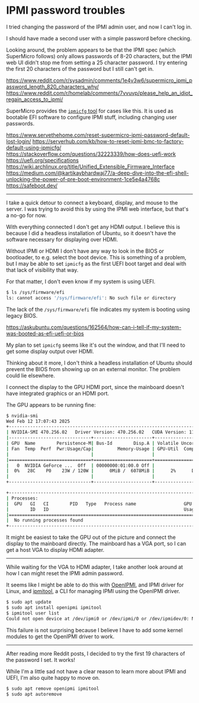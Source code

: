 # IPMI password troubles

I tried changing the password of the IPMI admin user,
and now I can't log in.

I should have made a second user with a simple password before checking.

Looking around, the problem appears to be that the IPMI spec (which SuperMicro follows) only
allows passwords of 8-20 characters, but the IPMI web UI didn't stop me from setting a 25 character password.
I try entering the first 20 characters of the password but I still can't get in.

https://www.reddit.com/r/sysadmin/comments/1e4v3w6/supermicro_ipmi_password_length_820_characters_why/
https://www.reddit.com/r/homelab/comments/7vvuvp/please_help_an_idiot_regain_access_to_ipmi/

SuperMicro provides the [`ipmicfg` tool](https://www.supermicro.com/Bios/sw_download/760/IPMICFG_UserGuide.pdf) for cases like this.
It is used as bootable EFI software to configure IPMI stuff, including changing user passwords.

https://www.servethehome.com/reset-supermicro-ipmi-password-default-lost-login/
https://serverhub.com/kb/how-to-reset-ipmi-bmc-to-factory-default-using-ipmicfg/
https://stackoverflow.com/questions/32223339/how-does-uefi-work
https://uefi.org/specifications
https://wiki.archlinux.org/title/Unified_Extensible_Firmware_Interface
https://medium.com/@kartikaybhardwaj77/a-deep-dive-into-the-efi-shell-unlocking-the-power-of-pre-boot-environment-1ce5e4a4768c
https://safeboot.dev/

---

I take a quick detour to connect a keyboard, display, and mouse to the server.
I was trying to avoid this by using the IPMI web interface, but that's a no-go for now.

With everything connected I don't get any HDMI output.
I believe this is because I did a headless installation of Ubuntu,
so it doesn't have the software necessary for displaying over HDMI.

Without IPMI or HDMI I don't have any way to look in the BIOS or bootloader,
to e.g. select the boot device.
This is something of a problem, but I may be able to set `ipmicfg` as the first UEFI boot target and
deal with that lack of visibility that way.

For that matter, I don't even know if my system is using UEFI.

```sh
$ ls /sys/firmware/efi
ls: cannot access '/sys/firmware/efi': No such file or directory
```

The lack of the `/sys/firmware/efi` file indicates my system is booting using legacy BIOS.

https://askubuntu.com/questions/162564/how-can-i-tell-if-my-system-was-booted-as-efi-uefi-or-bios

My plan to set `ipmicfg` seems like it's out the window,
and that I'll need to get some display output over HDMI.

Thinking about it more, I don't think a headless installation of Ubuntu should
prevent the BIOS from showing up on an external monitor.
The problem could lie elsewhere.

I connect the display to the GPU HDMI port,
since the mainboard doesn't have integrated graphics or an HDMI port.

The GPU appears to be running fine:

```sh
$ nvidia-smi
Wed Feb 12 17:07:43 2025
+-----------------------------------------------------------------------------+
| NVIDIA-SMI 470.256.02   Driver Version: 470.256.02   CUDA Version: 11.4     |
|-------------------------------+----------------------+----------------------+
| GPU  Name        Persistence-M| Bus-Id        Disp.A | Volatile Uncorr. ECC |
| Fan  Temp  Perf  Pwr:Usage/Cap|         Memory-Usage | GPU-Util  Compute M. |
|                               |                      |               MIG M. |
|===============================+======================+======================|
|   0  NVIDIA GeForce ...  Off  | 00000000:01:00.0 Off |                  N/A |
|  0%   28C    P0    23W / 120W |      0MiB /  6078MiB |      2%      Default |
|                               |                      |                  N/A |
+-------------------------------+----------------------+----------------------+

+-----------------------------------------------------------------------------+
| Processes:                                                                  |
|  GPU   GI   CI        PID   Type   Process name                  GPU Memory |
|        ID   ID                                                   Usage      |
|=============================================================================|
|  No running processes found                                                 |
+-----------------------------------------------------------------------------+
```

It might be easiest to take the GPU out of the picture and
connect the display to the mainboard directly.
The mainboard has a VGA port, so I can get a host VGA to display HDMI adapter.

---

While waiting for the VGA to HDMI adapter, I take another look around at how I can might reset the IPMI admin password.


It seems like I might be able to do this with [OpenIPMI](https://openipmi.sourceforge.io/), and IPMI driver for Linux,
and [ipmitool](https://github.com/ipmitool/ipmitool), a CLI for managing IPMI using the OpenIPMI driver.


```sh
$ sudo apt update
$ sudo apt install openipmi ipmitool
$ ipmitool user list
Could not open device at /dev/ipmi0 or /dev/ipmi/0 or /dev/ipmidev/0: No such file or directory
```

This failure is not surprising because I believe I have to add some kernel modules to get the OpenIPMI driver to work.

---

After reading more Reddit posts, I decided to try the first 19 characters of the password I set.
It works!

While I'm a little sad not have a clear reason to learn more about IPMI and UEFI,
I'm also quite happy to move on.

```sh
$ sudo apt remove openipmi ipmitool
$ sudo apt autoremove
```
